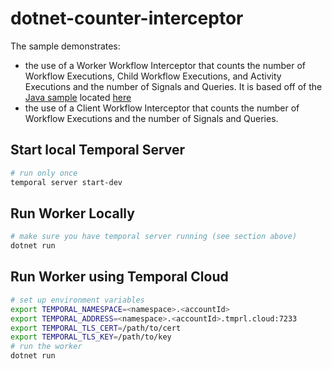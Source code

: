 # dotnet-counter-interceptor
The sample demonstrates: 
- the use of a Worker Workflow Interceptor that counts the number of Workflow Executions, Child Workflow Executions, and Activity Executions and the number of Signals and Queries. It is based
off of the [Java sample](https://github.com/temporalio/samples-java/tree/main) located [here](https://github.com/temporalio/samples-java/tree/main/core/src/main/java/io/temporal/samples/countinterceptor)
- the use of a Client Workflow Interceptor that counts the number of Workflow Executions and the number of Signals and Queries.

## Start local Temporal Server
```bash
# run only once
temporal server start-dev
```

## Run Worker Locally
```bash
# make sure you have temporal server running (see section above)
dotnet run
```

## Run Worker using Temporal Cloud
```bash
# set up environment variables
export TEMPORAL_NAMESPACE=<namespace>.<accountId>
export TEMPORAL_ADDRESS=<namespace>.<accountId>.tmprl.cloud:7233
export TEMPORAL_TLS_CERT=/path/to/cert
export TEMPORAL_TLS_KEY=/path/to/key
# run the worker
dotnet run
```